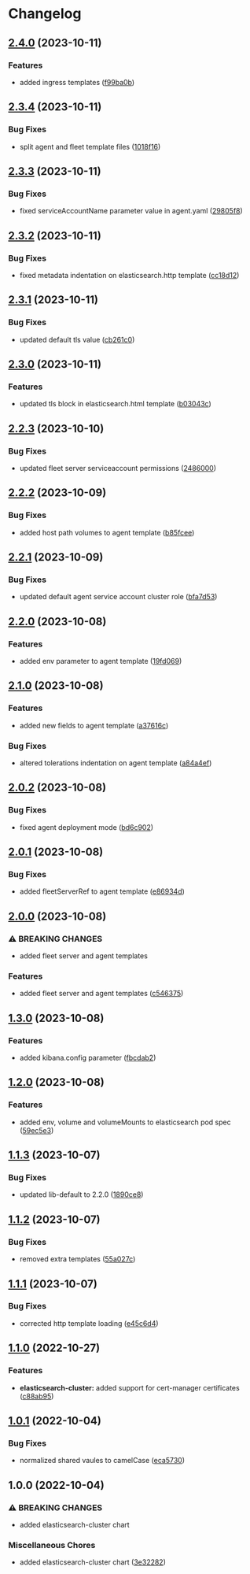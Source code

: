 # Changelog

## [2.4.0](https://github.com/ptonini/helm-charts/compare/elasticsearch-cluster-v2.3.4...elasticsearch-cluster-v2.4.0) (2023-10-11)


### Features

* added ingress templates ([f99ba0b](https://github.com/ptonini/helm-charts/commit/f99ba0bf2c1071c7cd32a718af85a79437454e16))

## [2.3.4](https://github.com/ptonini/helm-charts/compare/elasticsearch-cluster-v2.3.3...elasticsearch-cluster-v2.3.4) (2023-10-11)


### Bug Fixes

* split agent and fleet template files ([1018f16](https://github.com/ptonini/helm-charts/commit/1018f16f6fc7e5a341a62f5440280f42a8d5c78c))

## [2.3.3](https://github.com/ptonini/helm-charts/compare/elasticsearch-cluster-v2.3.2...elasticsearch-cluster-v2.3.3) (2023-10-11)


### Bug Fixes

* fixed serviceAccountName parameter value in agent.yaml ([29805f8](https://github.com/ptonini/helm-charts/commit/29805f852a26c53fe17934b2dd87c93c5603cbcc))

## [2.3.2](https://github.com/ptonini/helm-charts/compare/elasticsearch-cluster-v2.3.1...elasticsearch-cluster-v2.3.2) (2023-10-11)


### Bug Fixes

* fixed metadata indentation on elasticsearch.http template ([cc18d12](https://github.com/ptonini/helm-charts/commit/cc18d12fac66d7c31efaa9660f57c0a960560760))

## [2.3.1](https://github.com/ptonini/helm-charts/compare/elasticsearch-cluster-v2.3.0...elasticsearch-cluster-v2.3.1) (2023-10-11)


### Bug Fixes

* updated default tls value ([cb261c0](https://github.com/ptonini/helm-charts/commit/cb261c04f390d47360b7fd3d5918f0b8047981b2))

## [2.3.0](https://github.com/ptonini/helm-charts/compare/elasticsearch-cluster-v2.2.3...elasticsearch-cluster-v2.3.0) (2023-10-11)


### Features

* updated tls block in elasticsearch.html template ([b03043c](https://github.com/ptonini/helm-charts/commit/b03043c0db45e66728013f16f403a6f232939fc6))

## [2.2.3](https://github.com/ptonini/helm-charts/compare/elasticsearch-cluster-v2.2.2...elasticsearch-cluster-v2.2.3) (2023-10-10)


### Bug Fixes

* updated fleet server serviceaccount permissions ([2486000](https://github.com/ptonini/helm-charts/commit/2486000a11cd10b3cd9adfbbb343b0651d357a50))

## [2.2.2](https://github.com/ptonini/helm-charts/compare/elasticsearch-cluster-v2.2.1...elasticsearch-cluster-v2.2.2) (2023-10-09)


### Bug Fixes

* added host path volumes to agent template ([b85fcee](https://github.com/ptonini/helm-charts/commit/b85fcee331a50ab86f60211e99b8bf59f44d1953))

## [2.2.1](https://github.com/ptonini/helm-charts/compare/elasticsearch-cluster-v2.2.0...elasticsearch-cluster-v2.2.1) (2023-10-09)


### Bug Fixes

* updated default agent service account cluster role ([bfa7d53](https://github.com/ptonini/helm-charts/commit/bfa7d5304df9c30c422171a86201a35daf4a1347))

## [2.2.0](https://github.com/ptonini/helm-charts/compare/elasticsearch-cluster-v2.1.0...elasticsearch-cluster-v2.2.0) (2023-10-08)


### Features

* added env parameter to agent template ([19fd069](https://github.com/ptonini/helm-charts/commit/19fd0693fadf77abf2e0fdbc7967f40a7482097d))

## [2.1.0](https://github.com/ptonini/helm-charts/compare/elasticsearch-cluster-v2.0.2...elasticsearch-cluster-v2.1.0) (2023-10-08)


### Features

* added new fields to agent template ([a37616c](https://github.com/ptonini/helm-charts/commit/a37616cfa5030e7d0fc2a48bf5c3677a60db9d7f))


### Bug Fixes

* altered tolerations indentation on agent template ([a84a4ef](https://github.com/ptonini/helm-charts/commit/a84a4efffd1b71f95be5092cfa1a3f1ee3e68a7d))

## [2.0.2](https://github.com/ptonini/helm-charts/compare/elasticsearch-cluster-v2.0.1...elasticsearch-cluster-v2.0.2) (2023-10-08)


### Bug Fixes

* fixed agent deployment mode ([bd6c902](https://github.com/ptonini/helm-charts/commit/bd6c902024286e1d5f0c3d095ece103c4ac3d27e))

## [2.0.1](https://github.com/ptonini/helm-charts/compare/elasticsearch-cluster-v2.0.0...elasticsearch-cluster-v2.0.1) (2023-10-08)


### Bug Fixes

* added fleetServerRef to agent template ([e86934d](https://github.com/ptonini/helm-charts/commit/e86934d358dc4e77f9eb342435d844aa3c7478ab))

## [2.0.0](https://github.com/ptonini/helm-charts/compare/elasticsearch-cluster-v1.3.0...elasticsearch-cluster-v2.0.0) (2023-10-08)


### ⚠ BREAKING CHANGES

* added fleet server and agent templates

### Features

* added fleet server and agent templates ([c546375](https://github.com/ptonini/helm-charts/commit/c546375eabe0325ad3bc22091f37b633e34e0fcd))

## [1.3.0](https://github.com/ptonini/helm-charts/compare/elasticsearch-cluster-v1.2.0...elasticsearch-cluster-v1.3.0) (2023-10-08)


### Features

* added kibana.config parameter ([fbcdab2](https://github.com/ptonini/helm-charts/commit/fbcdab22eacd76a65fa012975753d5c03f08a659))

## [1.2.0](https://github.com/ptonini/helm-charts/compare/elasticsearch-cluster-v1.1.3...elasticsearch-cluster-v1.2.0) (2023-10-08)


### Features

* added env, volume and volumeMounts to elasticsearch pod spec ([59ec5e3](https://github.com/ptonini/helm-charts/commit/59ec5e310aa19e5d987d2d531f78dcb2fffcf7a3))

## [1.1.3](https://github.com/ptonini/helm-charts/compare/elasticsearch-cluster-v1.1.2...elasticsearch-cluster-v1.1.3) (2023-10-07)


### Bug Fixes

* updated lib-default to 2.2.0 ([1890ce8](https://github.com/ptonini/helm-charts/commit/1890ce828c2d0b062e0fbcc7b44667cfcc2b4932))

## [1.1.2](https://github.com/ptonini/helm-charts/compare/elasticsearch-cluster-v1.1.1...elasticsearch-cluster-v1.1.2) (2023-10-07)


### Bug Fixes

* removed extra templates ([55a027c](https://github.com/ptonini/helm-charts/commit/55a027ca056c40ab767d3bf5db86e82cc6c9c951))

## [1.1.1](https://github.com/ptonini/helm-charts/compare/elasticsearch-cluster-v1.1.0...elasticsearch-cluster-v1.1.1) (2023-10-07)


### Bug Fixes

* corrected http template loading ([e45c6d4](https://github.com/ptonini/helm-charts/commit/e45c6d486cf2d97bcb051418100e960dec35b720))

## [1.1.0](https://github.com/ptonini/helm-charts/compare/elasticsearch-cluster-v1.0.1...elasticsearch-cluster-v1.1.0) (2022-10-27)


### Features

* **elasticsearch-cluster:** added support for cert-manager certificates ([c88ab95](https://github.com/ptonini/helm-charts/commit/c88ab95e017bb49ed5501aa519a0028daf7cac1e))

## [1.0.1](https://github.com/ptonini/helm-charts/compare/elasticsearch-cluster-v1.0.0...elasticsearch-cluster-v1.0.1) (2022-10-04)


### Bug Fixes

* normalized shared vaules to camelCase ([eca5730](https://github.com/ptonini/helm-charts/commit/eca5730cd50a1cd4b2d8226f54046b0bba4e5a86))

## 1.0.0 (2022-10-04)


### ⚠ BREAKING CHANGES

* added elasticsearch-cluster chart

### Miscellaneous Chores

* added elasticsearch-cluster chart ([3e32282](https://github.com/ptonini/helm-charts/commit/3e32282b4556228b0db8b809ce71b62f2d738a7a))
